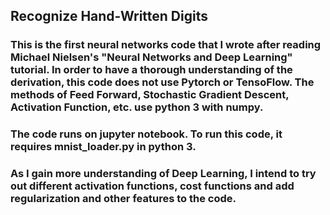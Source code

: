 ## Recognize Hand-Written Digits 

### This is the first neural networks code that I wrote after reading Michael Nielsen's "Neural Networks and Deep Learning" tutorial. In order to have a thorough understanding of the derivation, this code does not use Pytorch or TensoFlow. The methods of Feed Forward, Stochastic Gradient Descent, Activation Function, etc. use python 3 with numpy. 

### The code runs on jupyter notebook. To run this code, it requires mnist_loader.py in python 3.

### As I gain more understanding of Deep Learning, I intend to try out different activation functions, cost functions and add regularization and other features to the code.
